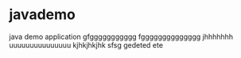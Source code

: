 # javademo
java demo application
gfggggggggggg
fgggggggggggggg
jhhhhhhh
uuuuuuuuuuuuuuu
kjhkjhkjhk
sfsg gedeted
ete
